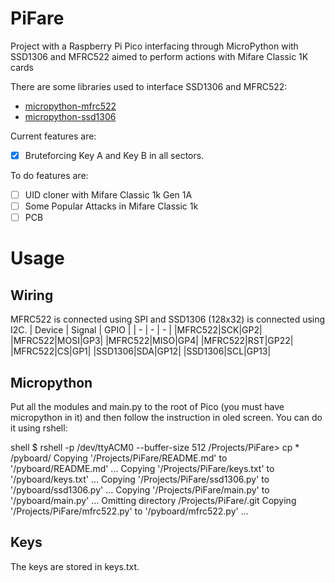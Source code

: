 # PiFare
Project with a Raspberry Pi Pico interfacing through MicroPython with SSD1306 and MFRC522 aimed to perform actions with Mifare Classic 1K cards

There are some libraries used to interface SSD1306 and MFRC522:
- [micropython-mfrc522](https://github.com/danjperron/micropython-mfrc522)
- [micropython-ssd1306](https://github.com/stlehmann/micropython-ssd1306)

Current features are:
- [X] Bruteforcing Key A and Key B in all sectors.

To do features are:
- [ ] UID cloner with Mifare Classic 1k Gen 1A
- [ ] Some Popular Attacks in Mifare Classic 1k
- [ ] PCB

# Usage
## Wiring
MFRC522 is connected using SPI and SSD1306 (128x32) is connected using I2C.
| Device | Signal | GPIO |
| - | - | - |
|MFRC522|SCK|GP2|
|MFRC522|MOSI|GP3|
|MFRC522|MISO|GP4|
|MFRC522|RST|GP22|
|MFRC522|CS|GP1|
|SSD1306|SDA|GP12|
|SSD1306|SCL|GP13|

## Micropython 
Put all the modules and main.py to the root of Pico (you must have micropython in it) and then follow the instruction in oled screen. You can do it using rshell:

shell
$ rshell -p /dev/ttyACM0 --buffer-size 512
/Projects/PiFare> cp * /pyboard/
Copying '/Projects/PiFare/README.md' to '/pyboard/README.md' ...
Copying '/Projects/PiFare/keys.txt' to '/pyboard/keys.txt' ...
Copying '/Projects/PiFare/ssd1306.py' to '/pyboard/ssd1306.py' ...
Copying '/Projects/PiFare/main.py' to '/pyboard/main.py' ...
Omitting directory /Projects/PiFare/.git
Copying '/Projects/PiFare/mfrc522.py' to '/pyboard/mfrc522.py' ...



## Keys
The keys are stored in keys.txt.
